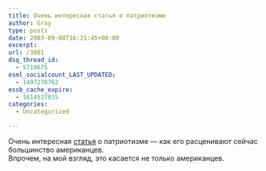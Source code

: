 ```yaml
---
title: Очень интересная статья о патриотизме
author: Gray
type: posts
date: 2003-09-08T16:21:45+00:00
excerpt:
url: /3801
dsq_thread_id:
  - 5719675
esml_socialcount_LAST_UPDATED:
  - 1497278762
essb_cache_expire:
  - 1614537035
categories:
  - Uncategorized

---
```








Очень интересная <a href="http://www.msnbc.com/news/962958.asp?0cv=CB20" target="_blank">статья</a> о патриотизме &#8212; как его расценивают сейчас большинство американцев.  
Впрочем, на мой взгляд, это касается не только американцев.